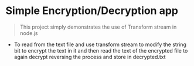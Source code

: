 # Simple Encryption/Decryption app

> This project simply demonstrates the use of Transform stream in node.js

- To read from the text file and use transform stream to modify the string bit to encrypt the text in it and then read the text of the encrypted file to again decrypt reversing the process and store in decrypted.txt
